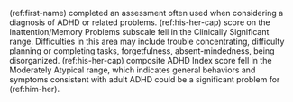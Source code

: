 (ref:first-name) completed an assessment often used when considering a diagnosis of ADHD or related problems.
(ref:his-her-cap) score on the Inattention/Memory Problems subscale fell in the Clinically Significant range.
Difficulties in this area may include trouble concentrating, difficulty planning or completing tasks, forgetfulness, absent-mindedness, being disorganized.
(ref:his-her-cap) composite ADHD Index score fell in the Moderately Atypical range, which indicates general behaviors and symptoms consistent with adult ADHD could be a significant problem for (ref:him-her).
